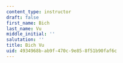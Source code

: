 ```yaml
---
content_type: instructor
draft: false
first_name: Bich
last_name: Vu
middle_initial: ''
salutation: ''
title: Bich Vu
uid: 4934968b-ab9f-470c-9e85-8f51b90faf6c
---
```

